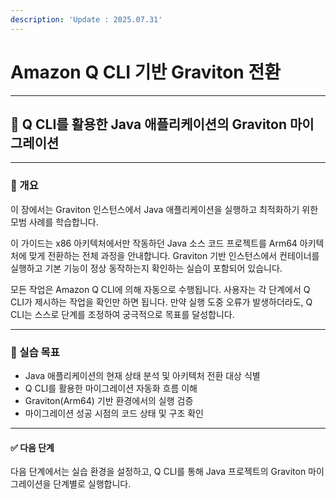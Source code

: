 ```yaml
---
description: 'Update : 2025.07.31'
---
```


# Amazon Q CLI 기반  Graviton 전환

***

## 🧩 Q CLI를 활용한 Java 애플리케이션의 Graviton 마이그레이션

***

### 🧪 개요

이 장에서는 Graviton 인스턴스에서 Java 애플리케이션을 실행하고 최적화하기 위한 모범 사례를 학습합니다.

이 가이드는 x86 아키텍처에서만 작동하던 Java 소스 코드 프로젝트를 Arm64 아키텍처에 맞게 전환하는 전체 과정을 안내합니다. Graviton 기반 인스턴스에서 컨테이너를 실행하고 기본 기능이 정상 동작하는지 확인하는 실습이 포함되어 있습니다.

모든 작업은 Amazon Q CLI에 의해 자동으로 수행됩니다. 사용자는 각 단계에서 Q CLI가 제시하는 작업을 확인만 하면 됩니다. 만약 실행 도중 오류가 발생하더라도, Q CLI는 스스로 단계를 조정하여 궁극적으로 목표를 달성합니다.

***

### 🧪 실습 목표

* Java 애플리케이션의 현재 상태 분석 및 아키텍처 전환 대상 식별
* Q CLI를 활용한 마이그레이션 자동화 흐름 이해
* Graviton(Arm64) 기반 환경에서의 실행 검증
* 마이그레이션 성공 시점의 코드 상태 및 구조 확인

***

#### ✅ 다음 단계

다음 단계에서는 실습 환경을 설정하고, Q CLI를 통해 Java 프로젝트의 Graviton 마이그레이션을 단계별로 실행합니다.
